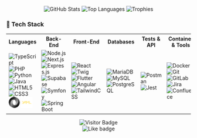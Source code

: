 <p align="center">
  <img src="https://github-readme-stats.vercel.app/api?username=E-Reboul&show_icons=true&theme=tokyonight&hide_title=true" alt="GitHub Stats"/>
  <img src="https://github-readme-stats.vercel.app/api/top-langs/?username=E-Reboul&layout=compact&theme=tokyonight" alt="Top Languages"/>
  <img src="https://github-profile-trophy.vercel.app/?username=E-Reboul&theme=dracula&margin-w=10&row=1" alt="Trophies"/>
</p>

<h3>🧠 Tech Stack</h3>
<table>
  <tr>
    <th>Languages</th>
    <th>Back-End</th>
    <th>Front-End</th>
    <th>Databases</th>
    <th>Tests & API</th>
    <th>Container & Tools</th>
  </tr>
  <tr>
    <td>
      <img src="https://cdn.jsdelivr.net/gh/devicons/devicon/icons/typescript/typescript-original.svg" height="30" alt="TypeScript"/>
      <img src="https://cdn.jsdelivr.net/gh/devicons/devicon/icons/php/php-original.svg" height="30" alt="PHP"/>
      <img src="https://cdn.jsdelivr.net/gh/devicons/devicon/icons/python/python-original.svg" height="30" alt="Python"/>
      <img src="https://cdn.jsdelivr.net/gh/devicons/devicon/icons/java/java-original.svg" height="30" alt="Java"/>
      <img src="https://cdn.jsdelivr.net/gh/devicons/devicon/icons/html5/html5-original.svg" height="30" alt="HTML5"/>
      <img src="https://cdn.jsdelivr.net/gh/devicons/devicon/icons/css3/css3-original.svg" height="30" alt="CSS3"/>
      <img src="https://raw.githubusercontent.com/github/explore/main/topics/json/json.png" height="30" alt="JSON"/>
      <img src="https://raw.githubusercontent.com/vscode-icons/vscode-icons/master/icons/file_type_yaml.svg" height="30" alt="YAML"/>
    </td>
    <td>
      <img src="https://cdn.jsdelivr.net/gh/devicons/devicon/icons/nodejs/nodejs-original.svg" height="30" alt="Node.js"/>
      <img src="https://cdn.jsdelivr.net/gh/devicons/devicon/icons/nextjs/nextjs-original-wordmark.svg" height="30" alt="Next.js"/>
      <img src="https://cdn.jsdelivr.net/gh/devicons/devicon/icons/express/express-original.svg" height="30" alt="Express.js"/>
      <img src="https://cdn.jsdelivr.net/gh/devicons/devicon/icons/supabase/supabase-original.svg" height="30" alt="Supabase"/>
      <img src="https://cdn.jsdelivr.net/gh/devicons/devicon/icons/symfony/symfony-original.svg" height="30" alt="Symfony"/>
      <img src="https://cdn.jsdelivr.net/gh/devicons/devicon/icons/spring/spring-original.svg" height="30" alt="Spring Boot"/>
    </td>
    <td>
      <img src="https://cdn.jsdelivr.net/gh/devicons/devicon/icons/react/react-original.svg" height="30" alt="React"/>
      <img src="https://cdn.jsdelivr.net/gh/devicons/devicon/icons/twig/twig-original.svg" height="30" alt="Twig"/>
      <img src="https://cdn.jsdelivr.net/gh/devicons/devicon/icons/flutter/flutter-original.svg" height="30" alt="Flutter"/>
      <img src="https://cdn.jsdelivr.net/gh/devicons/devicon/icons/angularjs/angularjs-original.svg" height="30" alt="Angular"/>
      <img src="https://cdn.jsdelivr.net/gh/devicons/devicon/icons/tailwindcss/tailwindcss-plain.svg" height="30" alt="TailwindCSS"/>
    </td>
    <td>
      <img src="https://cdn.jsdelivr.net/gh/devicons/devicon/icons/mariadb/mariadb-original.svg" height="30" alt="MariaDB"/>
      <img src="https://cdn.jsdelivr.net/gh/devicons/devicon/icons/mysql/mysql-original.svg" height="30" alt="MySQL"/>
      <img src="https://cdn.jsdelivr.net/gh/devicons/devicon/icons/postgresql/postgresql-original.svg" height="30" alt="PostgreSQL"/>
    </td>
    <td>
      <img src="https://cdn.jsdelivr.net/gh/devicons/devicon/icons/postman/postman-original.svg" height="30" alt="Postman"/>
      <img src="https://cdn.jsdelivr.net/gh/devicons/devicon/icons/jest/jest-plain.svg" height="30" alt="Jest"/>
    </td>
    <td>
      <img src="https://cdn.jsdelivr.net/gh/devicons/devicon/icons/docker/docker-original.svg" height="30" alt="Docker"/>
      <img src="https://cdn.jsdelivr.net/gh/devicons/devicon/icons/git/git-original.svg" height="30" alt="Git"/>
      <img src="https://cdn.jsdelivr.net/gh/devicons/devicon/icons/gitlab/gitlab-original.svg" height="30" alt="GitLab"/>
      <img src="https://cdn.jsdelivr.net/gh/devicons/devicon/icons/jira/jira-original.svg" height="30" alt="Jira"/>
      <img src="https://cdn.jsdelivr.net/gh/devicons/devicon/icons/confluence/confluence-original.svg" height="30" alt="Confluence"/>
    </td>
  </tr>
</table>

<p align="center">
  <img src="https://visitor-badge.laobi.icu/badge?page_id=E-Reboul.visitor-badge" alt="Visitor Badge"/>
  <br/>
  <img src="https://img.shields.io/badge/Like-👍-green?style=flat-square" alt="Like badge"/>
</p>
